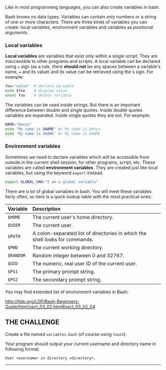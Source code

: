 Like in most programming languages, you can also create variables in bash.

Bash knows no data types. Variables can contain only numbers or a string of one or more characters. There are three kinds of variables you can create: local variables, environment variables and variables as _positional arguments_.

### Local variables

**Local variables** are variables that exist only within a single script. They are inaccessible to other programs and scripts. A local variable can be declared using `=` sign (as a rule, there **should not** be any spaces between a variable's name, `=` and its value) and its value can be retrieved using the `$` sign. For example:

```bash
foo="value"  # declare variable
echo $foo    # display value
unset foo    # delete variable
```

The variables can be used inside strings. But there is an important difference between double and single quotes. Inside double quotes variables are expanded. Inside single quotes they are not. For example:

```bash
NAME="Denys"
echo "My name is $NAME" #> My name is Denys
echo 'My name is $NAME' #> My name is $NAME
```

### Environment variables

Sometimes we need to declare variables which will be accessible from outside in the current shell session, for other programs, script, etc. These variables are called **environment variables**. They are created just like local variables, but using the keyword `export` instead.

```bash
export GLOBAL_VAR="I am a global variable"
```

There are _a lot_ of global variables in bash. You will meet these variables fairly often, so here is a quick lookup table with the most practical ones:

| Variable     | Description                                                   |
| :----------- | :------------------------------------------------------------ |
| `$HOME`      | The current user's home directory.                            |
| `$USER`      | The current user.                                             |
| `$PATH`      | A colon-separated list of directories in which the shell looks for commands. |
| `$PWD`       | The current working directory.                                |
| `$RANDOM`    | Random integer between 0 and 32767.                           |
| `$UID`       | The numeric, real user ID of the current user.                |
| `$PS1`       | The primary prompt string.                                    |
| `$PS2`       | The secondary prompt string.                                  |

You may find extended list of environment variables in Bash:

<http://tldp.org/LDP/Bash-Beginners-Guide/html/sect_03_02.html#sect_03_02_04>

## THE CHALLENGE

Create a file named `variables.bash` (of course using `touch`).

Your program should output your current username and directory name in following format:

    User <username> in directory <directory>.

---
